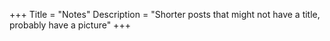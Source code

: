 +++
Title = "Notes"
Description = "Shorter posts that might not have a title, probably have a picture"
+++
